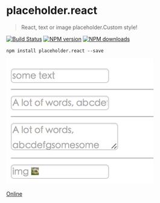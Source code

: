 # placeholder.react

> React, text or image placeholder.Custom style!

[![Build Status](https://api.travis-ci.org/fast-flow/placeholder.react.svg)](https://travis-ci.org/fast-flow/placeholder.react)
[![NPM version](https://img.shields.io/npm/v/placeholder.react.svg?style=flat)](https://npmjs.org/package/placeholder.react)
[![NPM downloads](http://img.shields.io/npm/dm/placeholder.react.svg?style=flat)](https://npmjs.org/package/placeholder.react)

```shell
npm install placeholder.react --save
```

[![Preview](./example/preview.png)](http://fast-flow.github.io/placeholder.react/example)

[Online](http://fast-flow.github.io/placeholder.react)
